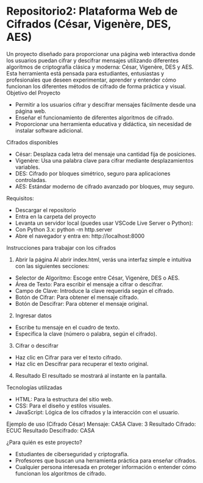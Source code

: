 # Repositorio2: Plataforma Web de Cifrados (César, Vigenère, DES, AES)
Un proyecto diseñado para proporcionar una página web interactiva donde los usuarios puedan cifrar y descifrar mensajes utilizando diferentes algoritmos de criptografía clásica y moderna: César, Vigenère, DES y AES.
Esta herramienta está pensada para estudiantes, entusiastas y profesionales que deseen experimentar, aprender y entender cómo funcionan los diferentes métodos de cifrado de forma práctica y visual.
Objetivo del Proyecto
- Permitir a los usuarios cifrar y descifrar mensajes fácilmente desde una página web.
- Enseñar el funcionamiento de diferentes algoritmos de cifrado.
- Proporcionar una herramienta educativa y didáctica, sin necesidad de instalar software adicional.

Cifrados disponibles
- César: Desplaza cada letra del mensaje una cantidad fija de posiciones.
- Vigenère: Usa una palabra clave para cifrar mediante desplazamientos variables.
- DES: Cifrado por bloques simétrico, seguro para aplicaciones controladas.
- AES: Estándar moderno de cifrado avanzado por bloques, muy seguro.

Requisitos:
- Descargar el repositorio
- Entra en la carpeta del proyecto
- Levanta un servidor local (puedes usar VSCode Live Server o Python):
- Con Python 3.x: python -m http.server
- Abre el navegador y entra en: http://localhost:8000

Instrucciones para trabajar con los cifrados
1. Abrir la página
Al abrir index.html, verás una interfaz simple e intuitiva con las siguientes secciones:
- Selector de Algoritmo: Escoge entre César, Vigenère, DES o AES.
- Área de Texto: Para escribir el mensaje a cifrar o descifrar.
- Campo de Clave: Introduce la clave requerida según el cifrado.
- Botón de Cifrar: Para obtener el mensaje cifrado.
- Botón de Descifrar: Para obtener el mensaje original.
  
2. Ingresar datos
- Escribe tu mensaje en el cuadro de texto.
- Especifica la clave (número o palabra, según el cifrado).
  
3. Cifrar o descifrar
- Haz clic en Cifrar para ver el texto cifrado.
- Haz clic en Descifrar para recuperar el texto original.

4. Resultado
El resultado se mostrará al instante en la pantalla.

Tecnologías utilizadas
- HTML: Para la estructura del sitio web.
- CSS: Para el diseño y estilos visuales.
- JavaScript: Lógica de los cifrados y la interacción con el usuario.

Ejemplo de uso (Cifrado César)
Mensaje: CASA
Clave: 3
Resultado Cifrado: ECUC
Resultado Descifrado: CASA

¿Para quién es este proyecto?
- Estudiantes de ciberseguridad y criptografía.
- Profesores que buscan una herramienta práctica para enseñar cifrados.
- Cualquier persona interesada en proteger información o entender cómo funcionan los algoritmos de cifrado.
